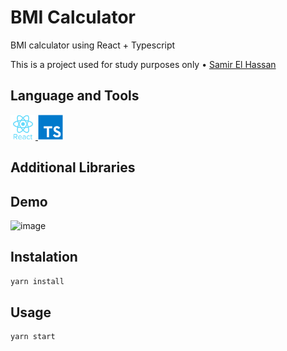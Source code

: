 # BMI Calculator

BMI calculator using React + Typescript

This is a project used for study purposes only • [Samir El Hassan](https://github.com/samirelhassann)

## Language and Tools

<p align="left"> <a href="https://reactjs.org/" target="_blank" rel="noreferrer"> <img src="https://raw.githubusercontent.com/devicons/devicon/master/icons/react/react-original-wordmark.svg" alt="react" width="40" height="40"/> </a> <a href="https://www.typescriptlang.org/" target="_blank" rel="noreferrer"> <img src="https://raw.githubusercontent.com/devicons/devicon/master/icons/typescript/typescript-original.svg" alt="typescript" width="40" height="40"/> </a> </p>

## Additional Libraries

## Demo

![image](https://user-images.githubusercontent.com/91634008/200045761-a3452103-b909-431b-a976-1c39c7f9779e.png)


## Instalation

```bash
yarn install
```

## Usage

```bash
yarn start
```
